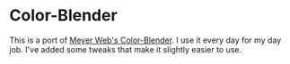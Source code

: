 Color-Blender
=============

This is a port of [Meyer Web's Color-Blender](http://meyerweb.com/eric/tools/color-blend/ "Color Blender"). I use it every day for my day job. I've added some tweaks that make it slightly easier to use.